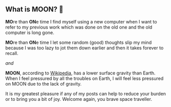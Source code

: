 
## What is MOON? :cookie:

**MO**re than **ON**e time I find myself using a new computer when I want to refer to my previous work which was done on the old one and the old computer is long gone.

**MO**re than **ON**e time I let some random (good) thoughts slip my mind because I was too lazy to jot them down earlier and then it takes forever to recall. 

_and_

**MOON**, according to [Wikipedia](https://en.wikipedia.org/wiki/Moon), has a lower surface gravity than Earth. When I feel pressured by all the troubles on Earth, I will feel less pressured on MOON due to the lack of gravity.

It is my greatest pleasure if any of my posts can help to reduce your burden or to bring you a bit of joy. Welcome again, you brave space traveller.
